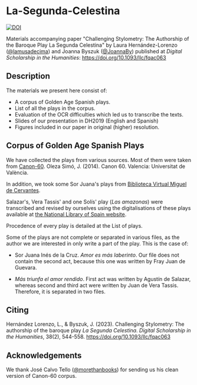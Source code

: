 # La-Segunda-Celestina

[![DOI](https://zenodo.org/badge/DOI/10.5281/zenodo.5879010.svg)](https://doi.org/10.5281/zenodo.5879010)

Materials accompanying paper "Challenging Stylometry: The Authorship of the Baroque Play La Segunda Celestina" by Laura Hernández-Lorenzo ([@lamusadecima](www.github.com/lamusadecima)) and Joanna Byszuk ([@JoannaBy](www.github.com/JoannaBy)) published at <i>Digital Scholarship in the Humanities</i>: https://doi.org/10.1093/llc/fqac063

## Description
The materials we present here consist of:
* A corpus of Golden Age Spanish plays.
* List of all the plays in the corpus.
* Evaluation of the OCR difficulties which led us to transcribe the texts.
* Slides of our presentation in DH2019 (English and Spanish)
* Figures included in our paper in original (higher) resolution.

## Corpus of Golden Age Spanish Plays
We have collected the plays from various sources. Most of them were taken from [Canon-60](https://tc12.uv.es/?page_id=3626). Oleza Simó, J. (2014). Canon 60. Valencia: Universitat de València. 

In addition, we took some Sor Juana's plays from [Biblioteca Virtual Miguel de Cervantes](https://www.cervantesvirtual.com). 

Salazar's, Vera Tassis' and one Solís' play (*Las amazonas*) were transcribed and revised by ourselves using the digitalisations of these plays available at [the National Library of Spain website](https://www.bne.es). 

Procedence of every play is detailed at the List of plays. 

Some of the plays are not complete or separated in various files, as the author we are interested in only write a part of the play. This is the case of:

- Sor Juana Inés de la Cruz. <i>Amor es más laberinto</i>. Our file does not contain the second act, because this one was written by Fray Juan de Guevara.

- <i>Más triunfa el amor rendido</i>. First act was written by Agustín de Salazar, whereas second and third act were written by Juan de Vera Tassis. Therefore, it is separated in two files.

## Citing

Hernández Lorenzo, L., & Byszuk, J. (2023). Challenging Stylometry: The authorship of the baroque play <i>La Segunda Celestina</i>. <i>Digital Scholarship in the Humanities</i>, 38(2), 544-558. https://doi.org/10.1093/llc/fqac063


## Acknowledgements

We thank José Calvo Tello ([@morethanbooks](www.github.com/morethanbooks)) for sending us his clean version of Canon-60 corpus.
